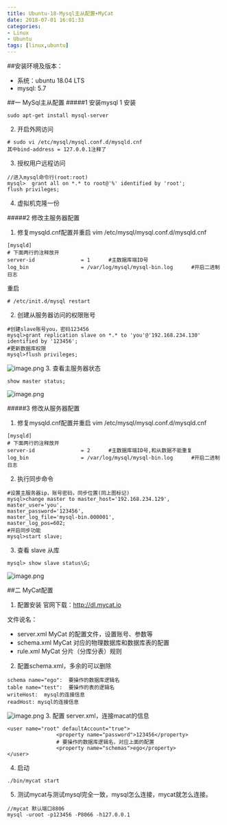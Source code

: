 ```yaml
---
title: Ubuntu-18-Mysql主从配置+MyCat
date: 2018-07-01 16:01:33
categories: 
- Linux 
- Ubuntu
tags: [linux,ubuntu]
---
```


<meta name="referrer" content="no-referrer" />


##安装环境及版本：
- 系统：ubuntu 18.04 LTS
- mysql:  5.7

##一 MySql主从配置
#####1 安装mysql
1  安装
```
sudo apt-get install mysql-server
```
2. 开启外网访问
```
# sudo vi /etc/mysql/mysql.conf.d/mysqld.cnf
其中bind-address = 127.0.0.1注释了
```
3. 授权用户远程访问
```
//进入mysql命令行(root:root)
mysql>  grant all on *.* to root@'%' identified by 'root';
flush privileges;
```
4. 虚拟机克隆一份

#####2 修改主服务器配置
1. 修复mysqld.cnf配置并重启
vim /etc/mysql/mysql.conf.d/mysqld.cnf
```
[mysqld]
# 下面两行的注释放开
server-id               = 1      #主数据库端ID号
log_bin                 = /var/log/mysql/mysql-bin.log      #开启二进制日志 
```
重启
```
# /etc/init.d/mysql restart
```
2. 创建从服务器访问的权限账号
```
#创建slave账号you，密码123456
mysql>grant replication slave on *.* to 'you'@'192.168.234.130' identified by '123456';
#更新数据库权限
mysql>flush privileges;
```
![image.png](https://upload-images.jianshu.io/upload_images/2803682-6c75ea35df049786.png?imageMogr2/auto-orient/strip%7CimageView2/2/w/1240)
3. 查看主服务器状态
```
show master status;
```
![image.png](https://upload-images.jianshu.io/upload_images/2803682-430c95ee6ad417b4.png?imageMogr2/auto-orient/strip%7CimageView2/2/w/1240)

#####3 修改从服务器配置
1. 修复mysqld.cnf配置并重启
vim /etc/mysql/mysql.conf.d/mysqld.cnf
```
[mysqld]
# 下面两行的注释放开
server-id               = 2      #主数据库端ID号,和从数据不能重复
log_bin                 = /var/log/mysql/mysql-bin.log      #开启二进制日志 
```
2. 执行同步命令
```
#设置主服务器ip，账号密码，同步位置(同上图标记)
mysql>change master to master_host='192.168.234.129',
master_user='you',
master_password='123456',
master_log_file='mysql-bin.000001',
master_log_pos=602;
#开启同步功能
mysql>start slave;
```
3. 查看 slave 从库
```
mysql> show slave status\G;
```
![image.png](https://upload-images.jianshu.io/upload_images/2803682-36641201cbd9c3b4.png?imageMogr2/auto-orient/strip%7CimageView2/2/w/1240)

##二 MyCat配置
1. 配置安装
官网下载：http://dl.mycat.io

文件说名：
- server.xml MyCat 的配置文件，设置账号、参数等
- schema.xml MyCat 对应的物理数据库和数据库表的配置
- rule.xml MyCat 分片（分库分表）规则
2. 配置schema.xml，多余的可以删除
```
schema name="ego":  要操作的数据库逻辑名
table name="test":  要操作的表的逻辑名
writeHost:  mysql的连接信息
readHost: mysql的连接信息
```
![image.png](https://upload-images.jianshu.io/upload_images/2803682-4df8c35035ef80ea.png?imageMogr2/auto-orient/strip%7CimageView2/2/w/1240)
3. 配置 server.xml，连接macat的信息
```
<user name="root" defaultAccount="true">
                <property name="password">123456</property>
                # 要操作的数据库逻辑名，对应上面的配置
                <property name="schemas">ego</property>
</user>
```
4. 启动
```
./bin/mycat start
```
5. 测试mycat与测试mysql完全一致，mysql怎么连接，mycat就怎么连接。
```
//mycat 默认端口8806
mysql -uroot -p123456 -P8066 -h127.0.0.1
```
